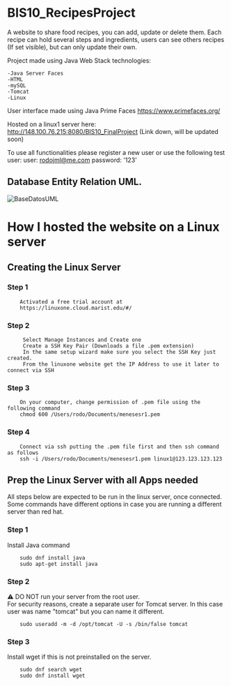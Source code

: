 # BIS10_RecipesProject
A website to share food recipes, you can add, update or delete them. 
Each recipe can hold several steps and ingredients, users can see others recipes (If set visible), but can only update their own.

Project made using Java Web Stack technologies:

    -Java Server Faces
    -HTML
    -mySQL
    -Tomcat
    -Linux

User interface made using Java Prime Faces
https://www.primefaces.org/

Hosted on a linux1 server here:
http://148.100.76.215:8080/BIS10_FinalProject (Link down, will be updated soon)

To use all functionalities please register a new user or use the following test user:
user: rodojml@me.com password: '123'


## Database Entity Relation UML.
![BaseDatosUML](https://github.com/RodoJML/BIS10_RecipesWebApp_FinalProject/assets/63088555/69ede605-c74b-4a98-b2f1-96d485293dd7)


# How I hosted the website on a Linux server

## Creating the Linux Server 

### Step 1

        Activated a free trial account at 
        https://linuxone.cloud.marist.edu/#/

 ### Step 2

         Select Manage Instances and Create one
         Create a SSH Key Pair (Downloads a file .pem extension)
         In the same setup wizard make sure you select the SSH Key just created.
         From the linuxone website get the IP Address to use it later to connect via SSH

### Step 3

        On your computer, change permission of .pem file using the following command
        chmod 600 /Users/rodo/Documents/menesesr1.pem

### Step 4 
        Connect via ssh putting the .pem file first and then ssh command as follows
        ssh -i /Users/rodo/Documents/menesesr1.pem linux1@123.123.123.123


## Prep the Linux Server with all Apps needed
All steps below are expected to be run in the linux server, once connected. Some commands have different options in case you are running a different server than red hat.

### Step 1 
Install Java command
        
        sudo dnf install java
        sudo apt-get install java

### Step 2
⚠️ DO NOT run your server from the root user.<br/>For security reasons, create a separate user for Tomcat server. In this case user was name "tomcat" but you can name it different. 

        sudo useradd -m -d /opt/tomcat -U -s /bin/false tomcat


### Step 3
Install wget if this is not preinstalled on the server. 

        sudo dnf search wget
        sudo dnf install wget
        
        
